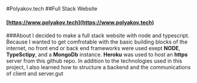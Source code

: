 #Polyakov.tech
##Full Stack Website
#### [https://www.polyakov.tech](https://www.polyakov.tech)

###About
    I decided to make a full stack website with node and typescript. Because I wanted to get comfrotable with the basic building blocks of the internet, no front end or back end frameworks were used exept **NODE**, **TypeSctipy**, and a **MongoDb** instance. **Heroku** was used to host an **https** server from this github repo. In addition to the technologies used in this project, I also learned how to structure a backend and the communications of client and server.gut 

